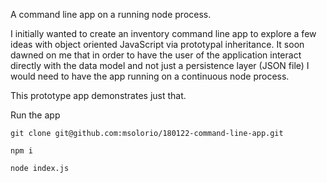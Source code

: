 A command line app on a running node process.

I initially wanted to create an inventory command line app to explore a few
ideas with object oriented JavaScript via prototypal inheritance. It soon dawned
on me that in order to have the user of the application interact directly with
the data model and not just a persistence layer (JSON file) I would need to have
the app running on a continuous node process.

This prototype app demonstrates just that.

Run the app
```
git clone git@github.com:msolorio/180122-command-line-app.git

npm i

node index.js
```
